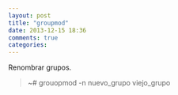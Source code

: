 ```yaml
---
layout: post
title: "groupmod"
date: 2013-12-15 18:36
comments: true
categories: 
---
```

Renombrar grupos.

>~# grouopmod -n nuevo_grupo viejo_grupo

